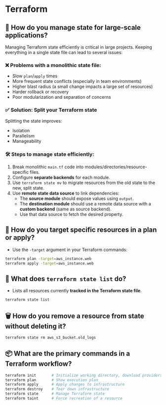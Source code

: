 # Terraform

## 📂 How do you manage state for large-scale applications?

Managing Terraform state efficiently is critical in large projects. Keeping everything in a single state file can lead to several issues:

### ❌ Problems with a monolithic state file:
- Slow `plan`/`apply` times
- More frequent state conflicts (especially in team environments)
- Higher blast radius (a small change impacts a large set of resources)
- Harder rollback or recovery
- Poor modularization and separation of concerns

### ✅ Solution: Split your Terraform state

Splitting the state improves:
- Isolation
- Parallelism
- Manageability

### 🛠️ Steps to manage state efficiently:
1. Break monolithic `main.tf` code into modules/directories/resource-specific files.
2. Configure **separate backends** for each module.
3. Use `terraform state mv` to migrate resources from the old state to the new, split state.
4. Use **remote state data source** to link dependencies:
   - The **source module** should expose values using `output`.
   - The **destination module** should use a remote data source with a **custom backend** (same as source backend).
   - Use that data source to fetch the desired property.

## 🎯 How do you target specific resources in a plan or apply?

- Use the `-target` argument in your Terraform commands:

```bash
terraform plan -target=aws_instance.web
terraform apply -target=aws_instance.web
```


## 📄 What does `terraform state list` do?

- Lists all resources currently **tracked in the Terraform state file**.

```bash
terraform state list
```

## 🗑️ How do you remove a resource from state without deleting it?

```bash
terraform state rm aws_s3_bucket.old_logs
```

## 📦 What are the primary commands in a Terraform workflow?

```bash
terraform init       # Initialize working directory, download providers, configure backend
terraform plan       # Show execution plan
terraform apply      # Apply changes to infrastructure
terraform destroy    # Tear down infrastructure
terraform state      # Manage Terraform state
terraform taint      # Force recreation of a resource
```
